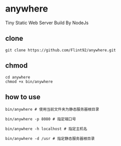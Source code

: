 # anywhere
Tiny Static Web Server Build By NodeJs

## clone

```shell
git clone https://github.com/Flint92/anywhere.git
```

## chmod

```shell
cd anywhere
chmod +x bin/anywhere
```



## how to use

```shell
bin/anywhere # 使用当前文件夹为静态服务器根目录
```

```shell
bin/anywhere -p 8080 # 指定端口号
```

```shell
bin/anywhere -h localhost # 指定主机名
```

```shell
bin/anywhere -d /usr # 指定静态服务器根目录
```


